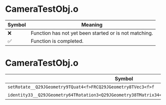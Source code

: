 # CameraTestObj.o
| Symbol | Meaning 
| ------------- | ------------- 
| :x: | Function has not yet been started or is not matching. 
| :white_check_mark: | Function is completed. 


# CameraTestObj.o
| Symbol | Decompiled? |
| ------------- | ------------- |
| `setRotate__Q29JGeometry9TQuat4<f>FRCQ29JGeometry8TVec3<f>f` | :x: |
| `identity33__Q29JGeometry64TRotation3<Q29JGeometry38TMatrix34<Q29JGeometry13SMatrix34C<f>>>Fv` | :x: |
